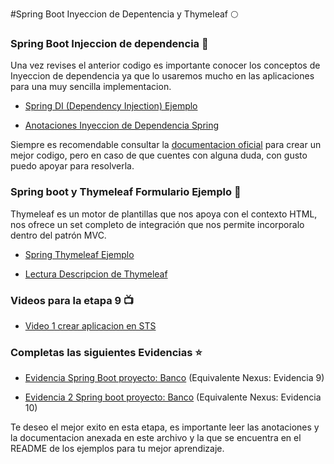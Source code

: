#Spring Boot Inyeccion de Depentencia y Thymeleaf :full_moon:

### Spring Boot Injeccion de dependencia :syringe:

Una vez revises el anterior codigo es importante conocer los conceptos de Inyeccion de dependencia ya que lo usaremos mucho en las aplicaciones para una muy sencilla implementacion.

- [Spring DI (Dependency Injection) Ejemplo](https://github.com/LuisDiaz-ipsilon/Capacitacion-Java-Web/tree/SpringDI)

- [Anotaciones Inyeccion de Dependencia Spring](https://drive.google.com/file/d/116p4NcXGso2Wd1WmboxWQ9HsrXWuuW8I/view?usp=sharing)

Siempre es recomendable consultar la [documentacion oficial](https://docs.spring.io/spring-framework/docs/current/reference/html/core.html#resources) para crear un mejor codigo, pero en caso de que cuentes con alguna duda, con gusto puedo apoyar para resolverla.

### Spring boot y Thymeleaf Formulario Ejemplo :leaves:

Thymeleaf es un motor de plantillas que nos apoya con el contexto HTML, nos ofrece un set completo de integración que nos permite incorporalo dentro del patrón MVC.

- [Spring Thymeleaf Ejemplo](https://github.com/LuisDiaz-ipsilon/Capacitacion-Java-Web/tree/SpringForm-Th-Ejemplo)

- [Lectura Descripcion de Thymeleaf](https://blog.softtek.com/es/thymeleaf)

### Videos para la etapa 9 :tv:

- [Video 1 crear aplicacion en STS ](https://youtu.be/BxegpvRry9g)

### Completas las siguientes Evidencias :star:

- [Evidencia Spring Boot proyecto: Banco](https://drive.google.com/file/d/1uX-BYT2Xdo885_L8N7Nqoi9jQ0ZxgXmC/view?usp=sharing) (Equivalente Nexus: Evidencia 9)

- [Evidencia 2 Spring boot proyecto: Banco](https://drive.google.com/file/d/1WtxLHGgl-65Ao-hCApiiC-Fo4iTAUaSB/view?usp=sharing) (Equivalente Nexus: Evidencia 10)

Te deseo el mejor exito en esta etapa, es importante leer las anotaciones y la documentacion anexada en este archivo y la que se encuentra en el README de los ejemplos para tu mejor aprendizaje.

